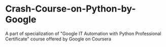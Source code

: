 # Crash-Course-on-Python-by-Google
A part of specialization of "Google IT Automation with Python Professional Certificate" course offered by Google on Coursera 
